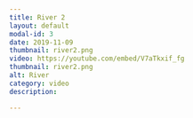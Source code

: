 ```yaml
---
title: River 2
layout: default
modal-id: 3
date: 2019-11-09
thumbnail: river2.png
video: https://youtube.com/embed/V7aTkxif_fg
thumbnail: river2.png
alt: River
category: video
description: 

---
```


